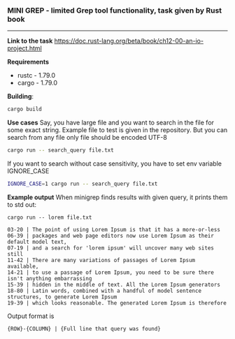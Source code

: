 ### MINI GREP - limited Grep tool functionality, task given by Rust book
---

**Link to the task**
https://doc.rust-lang.org/beta/book/ch12-00-an-io-project.html

**Requirements**
- rustc - 1.79.0
- cargo - 1.79.0

**Building**:
```bash
cargo build
```

**Use cases**
Say, you have large file and you want to search in the file for some exact string. Example file to test is given in the repository. But you can search from any file only file should be encoded UTF-8
```bash
cargo run -- search_query file.txt
```

If you want to search without case sensitivity, you have to set env variable IGNORE_CASE
```bash
IGNORE_CASE=1 cargo run -- search_query file.txt
```

**Example output**
When minigrep finds results with given query, it prints them to std out:
```text
cargo run -- lorem file.txt

03-20 | The point of using Lorem Ipsum is that it has a more-or-less
06-39 | packages and web page editors now use Lorem Ipsum as their default model text, 
07-19 | and a search for 'lorem ipsum' will uncover many web sites still 
11-42 | There are many variations of passages of Lorem Ipsum available, 
14-21 | to use a passage of Lorem Ipsum, you need to be sure there isn't anything embarrassing 
15-39 | hidden in the middle of text. All the Lorem Ipsum generators 
18-80 | Latin words, combined with a handful of model sentence structures, to generate Lorem Ipsum 
19-39 | which looks reasonable. The generated Lorem Ipsum is therefore
```

Output format is
```
{ROW}-{COLUMN} | {Full line that query was found}
```
